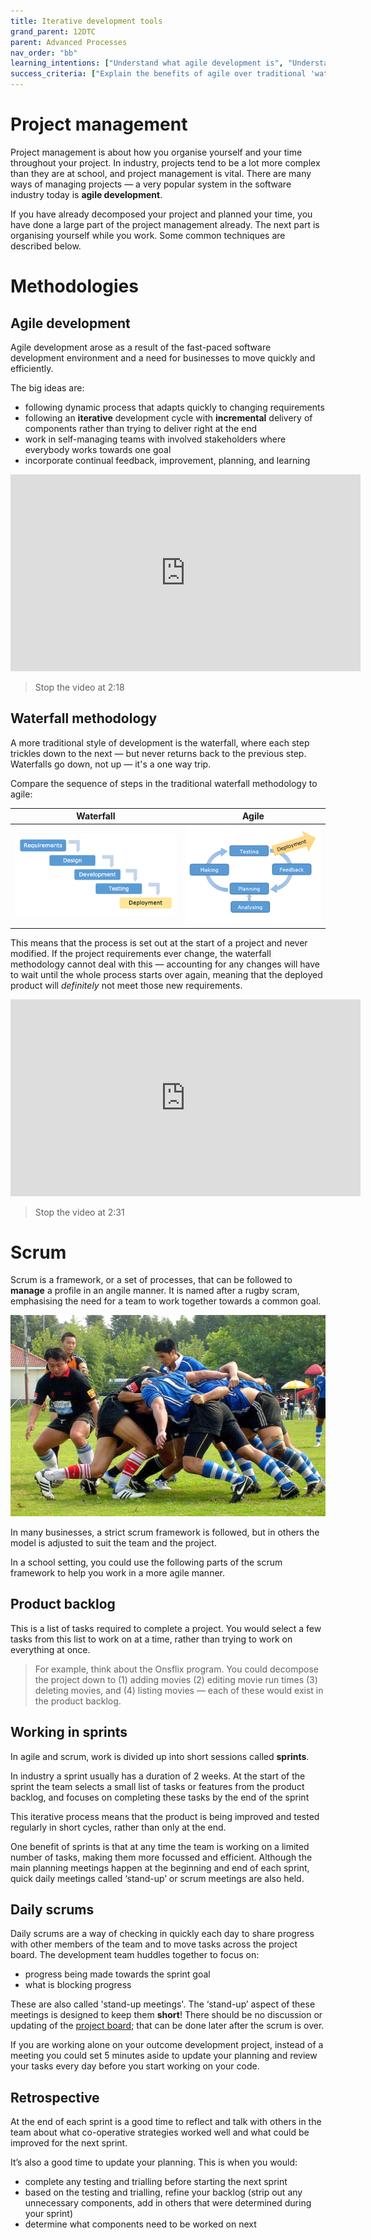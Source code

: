 ```yaml
---
title: Iterative development tools
grand_parent: 12DTC
parent: Advanced Processes
nav_order: "bb"
learning_intentions: ["Understand what agile development is", "Understand what a scrum is", "Understand the use of sprints", "Create a kanban board"]
success_criteria: ["Explain the benefits of agile over traditional 'waterfall' development", "Name two parts of a scrum framework", "Explain the duration of a sprint"]
---
```


# Project management

Project management is about how you organise yourself and your time throughout your project. In industry, projects tend to be a lot more complex than they are at school, and project management is vital. There are many ways of managing projects — a very popular system in the software industry today is **agile development**. 

If you have already decomposed your project and planned your time, you have done a large part of the project management already. The next part is organising yourself while you work. Some common techniques are described below.

# Methodologies

## Agile development

Agile development arose as a result of the fast-paced software development environment and a need for businesses to move quickly and efficiently.

The big ideas are:

- following dynamic process that adapts quickly to changing requirements
- following an **iterative** development cycle with **incremental** delivery of components rather than trying to deliver right at the end
- work in self-managing teams with involved stakeholders where everybody works towards one goal
- incorporate continual feedback, improvement, planning, and learning

<iframe width="560" height="315" src="https://www.youtube.com/embed/ZZ_vnqvW4DQ" title="YouTube video player" frameborder="0" allow="accelerometer; autoplay; clipboard-write; encrypted-media; gyroscope; picture-in-picture" allowfullscreen></iframe>

> Stop the video at 2:18

## Waterfall methodology

A more traditional style of development is the waterfall, where each step trickles down to the next — but never returns back to the previous step. Waterfalls go down, not up — it's a one way trip.

Compare the sequence of steps in the traditional waterfall methodology to agile:

| Waterfall | Agile |
| :-: | :-: |
| ![Waterfall](img/planning_waterfall.png) | ![Agile](img/planning_agile.png) |

This means that the process is set out at the start of a project and never modified. If the project requirements ever change, the waterfall methodology cannot deal with this — accounting for any changes will have to wait until the whole process starts over again, meaning that the deployed product will *definitely* not meet those new requirements.

<iframe width="560" height="315" src="https://www.youtube.com/embed/idDtKI8GM-A" title="YouTube video player" frameborder="0" allow="accelerometer; autoplay; clipboard-write; encrypted-media; gyroscope; picture-in-picture" allowfullscreen></iframe>

> Stop the video at 2:31

# Scrum

Scrum is a framework, or a set of processes, that can be followed to **manage** a profile in an angile manner. It is named after a rugby scram, emphasising the need for a team to work together towards a common goal.

![Scrum](img/planning_scrum.jpg)

In many businesses, a strict scrum framework is followed, but in others the model is adjusted to suit the team and the project.

In a school setting, you could use the following parts of the scrum framework to help you work in a more agile manner.

## Product backlog

This is a list of tasks required to complete a project. You would select a few tasks from this list to work on at a time, rather than trying to work on everything at once.

> For example, think about the Onsflix program. You could decompose the project down to (1) adding movies (2) editing movie run times (3) deleting movies, and (4) listing movies — each of these would exist in the product backlog.

## Working in sprints

In agile and scrum, work is divided up into short sessions called **sprints**.

In industry a sprint usually has a duration of 2 weeks. At the start of the sprint the team selects a small list of tasks or features from the product backlog, and focuses on completing these tasks by the end of the sprint

This iterative process means that the product is being improved and tested regularly in short cycles, rather than only at the end.

One benefit of sprints is that at any time the team is working on a  limited number of tasks, making them more focussed and efficient. Although the main planning meetings happen at the beginning and end of each sprint, quick daily meetings called ‘stand-up’ or scrum meetings are also held.

## Daily scrums

Daily scrums are a way of checking in quickly each day to share progress with other members of the team and to move tasks across the project board. The development team huddles together to focus on:

- progress being made towards the sprint goal
- what is blocking progress

These are also called 'stand-up meetings'. The ‘stand-up’ aspect of these meetings is designed to keep them **short**! There should be no discussion or updating of the [project board](#project-boards); that can be done later after the scrum is over.

If you are working alone on your outcome development project, instead of a meeting you could set 5 minutes aside to update your planning and review your tasks every day before you start working on your code.

## Retrospective

At the end of each sprint is a good time to reflect and talk with others in the team about what co-operative strategies worked well and what could be improved for the next sprint.

It’s also a good time to update your planning. This is when you would:

- complete any testing and trialling before starting the next sprint
- based on the testing and trialling, refine your backlog (strip out any unnecessary components, add in others that were determined during your sprint)
- determine what components need to be worked on next